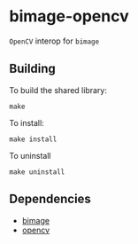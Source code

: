 # bimage-opencv

`OpenCV` interop for `bimage`

## Building

To build the shared library:

    make

To install:

    make install

To uninstall

    make uninstall

## Dependencies

- [bimage](https://github.com/zshipko/bimage)
- [opencv](https://github.com/opencv/opencv)
